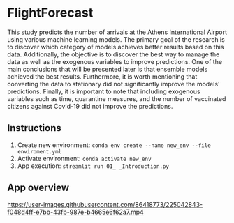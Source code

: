 # FlightForecast
 
This study predicts the number of arrivals at the Athens International Airport using various machine learning models. The primary goal of the research is to discover which category of models achieves better results based on this data. Additionally, the objective is to discover the best way to manage the data as well as the exogenous variables to improve predictions. One of the main conclusions that will be presented later is that ensemble models achieved the best results. Furthermore, it is worth mentioning that converting the data to stationary did not significantly improve the models' predictions. Finally, it is important to note that including exogenous variables such as time, quarantine measures, and the number of vaccinated citizens against Covid-19 did not improve the predictions.

## Instructions
1. Create new environment: ``conda env create --name new_env --file enviroment.yml``
1. Activate environment: ``conda activate new_env``
1. App execution: ``streamlit run 01_ _Introduction.py``


## App overview
https://user-images.githubusercontent.com/86418773/225042843-f048d4ff-e7bb-43fb-987e-b4665e6f62a7.mp4


